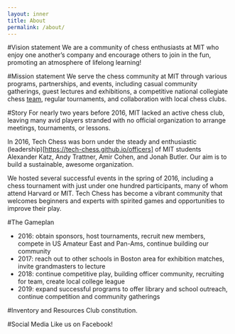 ```yaml
---
layout: inner
title: About
permalink: /about/
---
```


#Vision statement
We are a community of chess enthusiasts at MIT who enjoy one another’s company and encourage others to join in the fun, promoting an atmosphere of lifelong learning!

#Mission statement
We serve the chess community at MIT through various programs, partnerships, and events, including casual community gatherings, guest lectures and exhibitions, a competitive national collegiate chess [team]({{site.data.global.team_link}}), regular tournaments, and collaboration with local chess clubs.

#Story
For nearly two years before 2016, MIT lacked an active chess club, leaving many avid players stranded with no official organization to arrange meetings, tournaments, or lessons.  

In 2016, Tech Chess was born under the steady and enthusiastic (leadership)[https://tech-chess.github.io/officers] of MIT students Alexander Katz, Andy Trattner, Amir Cohen, and Jonah Butler. Our aim is to build a sustainable, awesome organization.

We hosted several successful events in the spring of 2016, including a chess tournament with just under one hundred participants, many of whom attend Harvard or MIT. Tech Chess has become a vibrant community that welcomes beginners and experts with spirited games and opportunities to improve their play.

#The Gameplan
- 2016: obtain sponsors, host tournaments, recruit new members, compete in US Amateur East and Pan-Ams, continue building our community
- 2017: reach out to other schools in Boston area for exhibition matches, invite grandmasters to lecture
- 2018: continue competitive play, building officer community, recruiting for team, create local college league
- 2019: expand successful programs to offer library and school outreach, continue competition and community gatherings

#Inventory and Resources
Club constitution.

#Social Media
Like us on Facebook! <div class="fb-like" data-href="https://facebook.com/mitchessclub" data-layout="button_count" data-action="like" data-size="small" data-show-faces="true" data-share="false"></div>
